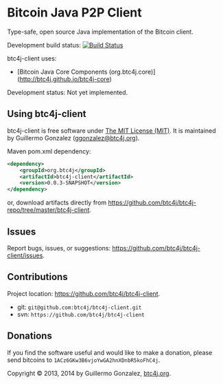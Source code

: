 Bitcoin Java P2P Client
=======================
Type-safe, open source Java implementation of the Bitcoin client.

Development build status: [![Build Status](https://travis-ci.org/btc4j/btc4j-client.png?branch=master)](https://travis-ci.org/btc4j/btc4j-client)

btc4j-client uses:
* [Bitcoin Java Core Components (org.btc4j.core)] (http://btc4j.github.io/btc4j-core)

Development status: Not yet implemented.

Using btc4j-client
------------------
btc4j-client is free software under [The MIT License (MIT)](http://opensource.org/licenses/MIT/ "The MIT License (MIT)"). It is maintained by Guillermo Gonzalez (ggonzalez@btc4j.org).

Maven pom.xml dependency:
```xml
<dependency>
	<groupId>org.btc4j</groupId>
	<artifactId>btc4j-client</artifactId>
	<version>0.0.3-SNAPSHOT</version>
</dependency>
```
or, download artifacts directly from https://github.com/btc4j/btc4j-repo/tree/master/btc4j-client.

Issues
------
Report bugs, issues, or suggestions: https://github.com/btc4j/btc4j-client/issues.

Contributions
-------------
Project location: https://github.com/btc4j/btc4j-client.
* git: `git@github.com:btc4j/btc4j-client.git`
* svn: `https://github.com/btc4j/btc4j-client`

Donations
---------
If you find the software useful and would like to make a donation, please send bitcoins to `1ACz6GKw3B6vjoYwGA2hnXDnbR5koFhC4j`.

Copyright &copy; 2013, 2014 by Guillermo Gonzalez, [btc4j.org](http://www.btc4j.org "btc4j.org").